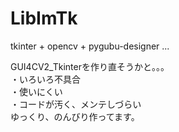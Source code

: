 # LibImTk
tkinter + opencv + pygubu-designer ...
  
GUI4CV2_Tkinterを作り直そうかと。。。  
・いろいろ不具合  
・使いにくい  
・コードが汚く、メンテしづらい  
ゆっくり、のんびり作ってます。
